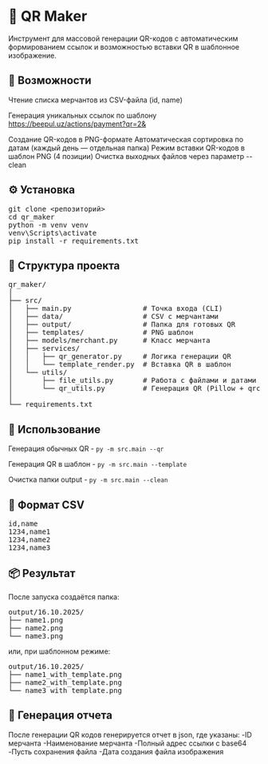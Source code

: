 # 🧩 QR Maker

Инструмент для массовой генерации QR-кодов с автоматическим формированием ссылок и возможностью вставки QR в шаблонное изображение.




## 🚀 Возможности

Чтение списка мерчантов из CSV-файла (id, name)

Генерация уникальных ссылок по шаблону
https://beepul.uz/actions/payment?qr=2&<base64>

Создание QR-кодов в PNG-формате
Автоматическая сортировка по датам (каждый день — отдельная папка)
Режим вставки QR-кодов в шаблон PNG (4 позиции)
Очистка выходных файлов через параметр --clean




## ⚙️ Установка
<pre>git clone <репозиторий>
cd qr_maker
python -m venv venv
venv\Scripts\activate
pip install -r requirements.txt</pre>




## 🧰 Структура проекта
<pre>qr_maker/
│
├── src/
│   ├── main.py                 # Точка входа (CLI)
│   ├── data/                   # CSV с мерчантами
│   ├── output/                 # Папка для готовых QR
│   ├── templates/              # PNG шаблон
│   ├── models/merchant.py      # Класс мерчанта
│   ├── services/
│   │   ├── qr_generator.py     # Логика генерации QR
│   │   └── template_render.py  # Вставка QR в шаблон
│   └── utils/
│       ├── file_utils.py       # Работа с файлами и датами
│       └── qr_utils.py         # Генерация QR (Pillow + qrcode)
│
└── requirements.txt</pre>





## 🧩 Использование

Генерация обычных QR - 
`py -m src.main --qr`

Генерация QR в шаблон - 
`py -m src.main --template`

Очистка папки output - 
`py -m src.main --clean`





## 🧱 Формат CSV
<pre>id,name
1234,name1
1234,name2
1234,name3</pre>




## 📦 Результат
После запуска создаётся папка:
<pre>output/16.10.2025/
├── name1.png
├── name2.png
└── name3.png</pre>

или, при шаблонном режиме:

<pre>output/16.10.2025/
├── name1_with_template.png
├── name2_with_template.png
└── name3_with_template.png</pre>


## 📄 Генерация отчета
После генерации QR кодов генерируется отчет в json, где указаны:
-ID мерчанта
-Наименование мерчанта
-Полный адрес ссылки с base64
-Пусть сохранения файла
-Дата создания файла изображения